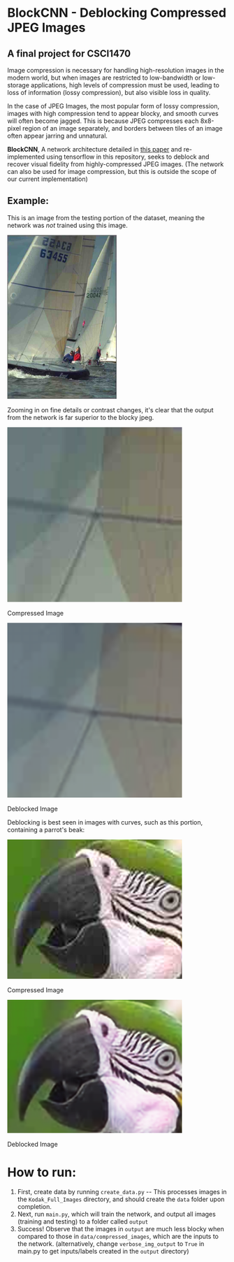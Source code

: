 # BlockCNN - Deblocking Compressed JPEG Images
## A final project for CSCI1470
Image compression is necessary for handling high-resolution images in the modern world, but when images are restricted to low-bandwidth or low-storage applications, high levels of compression must be used, leading to loss of information (lossy compression), but also visible loss in quality.

In the case of JPEG Images, the most popular form of lossy compression, images with high compression tend to appear blocky, and smooth curves will often become jagged. This is because JPEG compresses each 8x8-pixel region of an image separately, and borders between tiles of an image often appear jarring and unnatural.

**BlockCNN**, A network architecture detailed in [this paper](https://openaccess.thecvf.com/content_cvpr_2018_workshops/papers/w50/Maleki_BlockCNN_A_Deep_CVPR_2018_paper.pdf) and re-implemented using tensorflow in this repository, seeks to deblock and recover visual fidelity from highly-compressed JPEG images. (The network can also be used for image compression, but this is outside the scope of our current implementation)

## Example:
This is an image from the testing portion of the dataset, meaning the network was *not* trained using this image.

<img src="readme_images\Sailboat_Compressed.jpeg" alt="Compressed Image of a Sailboat" width="250"/>

Zooming in on fine details or contrast changes, it's clear that the output from the network is far superior to the blocky jpeg.

<img id="zoomed_sail_compressed" src="readme_images\Sailboat_Compressed_Sail.jpeg" alt="Zoomed-In image of the compressed sailboat's sail" width="400"/>

<label for="zoomed_sail_compressed">Compressed Image</label>


<img id="zoomed_sail_deblocked" src="readme_images\Sailboat_Deblocked_Sail.png" alt="Zoomed-In image of the deblocked sailboat's sail" width="400"/>

<label for="zoomed_sail_deblocked">Deblocked Image</label>

Deblocking is best seen in images with curves, such as this portion, containing a parrot's beak:

<img id="parrot_compressed" src="readme_images\Parrot_Compressed.png" alt="Zoomed-In image of the compressed parrot's beak" width="400"/>

<label for="parrot_compressed">Compressed Image</label>


<img id="parrot_deblocked" src="readme_images\Parrot_Deblocked.png" alt="Zoomed-In image of the deblocked parrot's beak" width="400"/>

<label for="parrot_deblocked">Deblocked Image</label>

# How to run:

1) First, create data by running `create_data.py` -- This processes images in the `Kodak_Full_Images` directory, and should create the `data` folder upon completion.
2) Next, run `main.py`, which will train the network, and output all images (training and testing) to a folder called `output`
3) Success! Observe that the images in `output` are much less blocky when compared to those in `data/compressed_images`, which are the inputs to the network. (alternatively, change `verbose_img_output` to `True` in main.py to get inputs/labels created in the `output` directory)